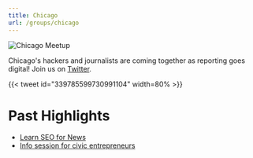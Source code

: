 ```yaml
---
title: Chicago
url: /groups/chicago
---
```


![Chicago Meetup](https://secure.meetupstatic.com/photos/event/5/b/5/6/highres_127283382.jpeg)

Chicago's hackers and journalists are coming together as reporting goes digital! Join us on [Twitter](https://twitter.com/hhchicago).

{{< tweet id="339785599730991104" width=80% >}}

# Past Highlights

* [Learn SEO for News](https://twitter.com/jordany/status/346720459422838785)
* [Info session for civic entrepreneurs](https://twitter.com/hhchicago/status/349877549775593472)
